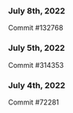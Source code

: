 ### July 8th, 2022

Commit #132768

### July 5th, 2022

Commit #314353


### July 4th, 2022

Commit #72281
